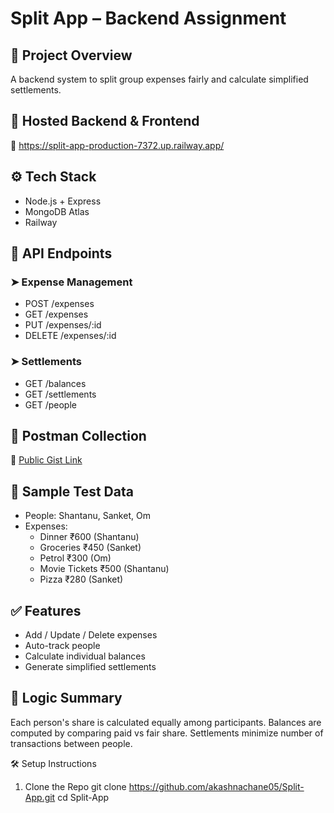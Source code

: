 # Split App – Backend Assignment

## 📌 Project Overview
A backend system to split group expenses fairly and calculate simplified settlements.

## 🚀 Hosted Backend & Frontend
🔗 https://split-app-production-7372.up.railway.app/

## ⚙️ Tech Stack
- Node.js + Express
- MongoDB Atlas
- Railway

## 📂 API Endpoints

### ➤ Expense Management
- POST /expenses
- GET /expenses
- PUT /expenses/:id
- DELETE /expenses/:id

### ➤ Settlements
- GET /balances
- GET /settlements
- GET /people

## 🧪 Postman Collection
🔗 [Public Gist Link](https://gist.github.com/akashnachane05/59c9252c88e6d2f6dfbcaa9f83aa6a89)

## 🧾 Sample Test Data
- People: Shantanu, Sanket, Om
- Expenses:
  - Dinner ₹600 (Shantanu)
  - Groceries ₹450 (Sanket)
  - Petrol ₹300 (Om)
  - Movie Tickets ₹500 (Shantanu)
  - Pizza ₹280 (Sanket)

## ✅ Features
- Add / Update / Delete expenses
- Auto-track people
- Calculate individual balances
- Generate simplified settlements

## 🧠 Logic Summary
Each person's share is calculated equally among participants.
Balances are computed by comparing paid vs fair share.
Settlements minimize number of transactions between people.

🛠️ Setup Instructions
1. Clone the Repo
git clone https://github.com/akashnachane05/Split-App.git
cd Split-App

